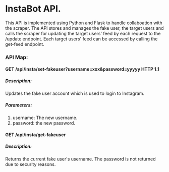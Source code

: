 # InstaBot API.

This API is implemented using Python and Flask to handle collaboation with the scraper. The API stores and manages the fake user, the target users and calls the scraper for updating the target users' feed by each request to the /update endpoint. Each target users' feed can be accessed by calling the get-feed endpoint.

### API Map:

#### GET /api/insta/set-fakeuser?username=xxx&password=yyyyy HTTP 1.1
##### Description: 
Updates the fake user account which is used to login to Instagram.
##### Parameters: 
1. username: The new username.
2. password: the new password.

#### GET /api/insta/get-fakeuser
##### Description:
Returns the current fake user's username. The password is not returned due to security reasons.
